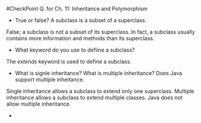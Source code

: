 #CheckPoint Q. for Ch. 11: Inheritance and Polymorphism

- True or false? A subclass is a subset of a superclass. 

False; a subclass is not a subset of its superclass. In fact, a subclass usually contains more information and methods than its superclass.

- What keyword do you use to defiine a subclass? 

The *extends* keyword is used to define a subclass. 

- What is signle inheritance? What is multiple inheritance? Does Java support multiple inheitance. 

Single inheritance allows a subclass to extend only one superclass. Multiple inheritance allows a subclass to extend multiple classes. Java does not allow multiple inheritance.

- 
